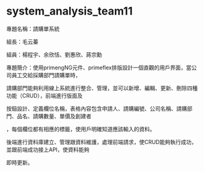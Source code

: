 # system_analysis_team11
專題名稱：請購單系統

組長：毛云蓁

組員：楊程宇、余欣恬、劉惠欣、蔣宗勳

專題簡介：使用primengNG元件、primeflex排版設計一個直觀的用戶界面，當公司員工交給採購部門請購單時，

請購部門能夠利用線上系統進行整合、管理，並可以新增、編輯、更新、刪除四種功能（CRUD），前端進行版面及

按鈕設計、定義欄位名稱，表格內容包含申請人、請購編號、公司名稱、請購部門、品名、請購數量、單價及創建者

，每個欄位都有相應的標籤，使用戶明確知道應該輸入的資料。

後端進行資料庫建立、管理跟資料維護，處理前端請求，使CRUD能夠執行成功，並跟前端成功接上API，使資料能夠

即時更新。
